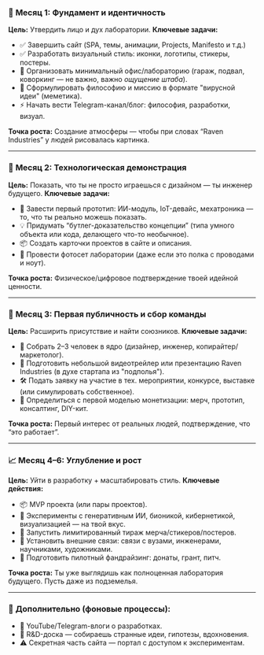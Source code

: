### 🔧 **Месяц 1: Фундамент и идентичность**

**Цель:** Утвердить лицо и дух лаборатории.
**Ключевые задачи:**

* ✅ Завершить сайт (SPA, темы, анимации, Projects, Manifesto и т.д.)
* ✅ Разработать визуальный стиль: иконки, логотипы, стикеры, постеры.
* 📌 Организовать минимальный офис/лабораторию (гараж, подвал, коворкинг — не важно, важно *ощущение штаба*).
* 📌 Сформулировать философию и миссию в формате "вирусной идеи" (меметика).
* ⚡️ Начать вести Telegram-канал/блог: философия, разработки, визуал.

**Точка роста:**
Создание атмосферы — чтобы при словах “Raven Industries” у людей рисовалась картинка.

---

### 🔬 **Месяц 2: Технологическая демонстрация**

**Цель:** Показать, что ты не просто играешься с дизайном — ты инженер будущего.
**Ключевые задачи:**

* 🔧 Завести первый прототип: ИИ-модуль, IoT-девайс, мехатроника — то, что ты реально можешь показать.
* 💡 Придумать “бутлег-доказательство концепции” (типа умного объекта или кода, делающего что-то необычное).
* 📦 Создать карточки проектов в сайте и описания.
* 📸 Провести фотосет лаборатории (даже если это полка с проводами и ноут).

**Точка роста:**
Физическое/цифровое подтверждение твоей идейной ценности.

---

### 🚀 **Месяц 3: Первая публичность и сбор команды**

**Цель:** Расширить присутствие и найти союзников.
**Ключевые задачи:**

* 🧠 Собрать 2–3 человек в ядро (дизайнер, инженер, копирайтер/маркетолог).
* 📢 Подготовить небольшой видеотрейлер или презентацию Raven Industries (в духе стартапа из "подполья").
* 🛠 Подать заявку на участие в тех. мероприятии, конкурсе, выставке (или симулировать собственное).
* 💸 Определиться с первой моделью монетизации: мерч, прототип, консалтинг, DIY-кит.

**Точка роста:**
Первый интерес от реальных людей, подтверждение, что “это работает”.

---

### 📈 **Месяц 4–6: Углубление и рост**

**Цель:** Уйти в разработку + масштабировать стиль.
**Ключевые действия:**

* 📦 MVP проекта (или пары проектов).
* 🧪 Эксперименты с генеративным ИИ, бионикой, кибернетикой, визуализацией — на твой вкус.
* 🧷 Запустить лимитированный тираж мерча/стикеров/постеров.
* 📡 Установить внешние связи: связи с вузами, инженерами, научниками, художниками.
* 🚀 Подготовить пилотный фандрайзинг: донаты, грант, питч.

**Точка роста:**
Ты уже выглядишь как полноценная лаборатория будущего. Пусть даже из подземелья.

---

### 🧠 **Дополнительно (фоновые процессы):**

* 🎥 YouTube/Telegram-влоги о разработках.
* 🧬 R\&D-доска — собираешь странные идеи, гипотезы, вдохновения.
* ⚠️ Секретная часть сайта — портал с доступом к экспериментам.


